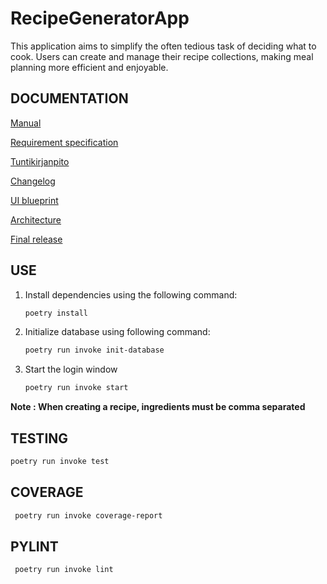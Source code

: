# RecipeGeneratorApp
This application aims to simplify the often tedious task of deciding what to cook. Users can create and manage their recipe collections, making meal planning more efficient and enjoyable.

## DOCUMENTATION
[Manual](https://github.com/Germuu/ot-harjoitustyo/blob/master/recipe-app/documentation/manual.md)

[Requirement specification](https://github.com/Germuu/ot-harjoitustyo/blob/master/recipe-app/documentation/requirement_specification.md)

[Tuntikirjanpito](https://github.com/Germuu/ot-harjoitustyo/blob/master/recipe-app/documentation/tuntikirjanpito.md)

[Changelog](https://github.com/Germuu/ot-harjoitustyo/blob/master/recipe-app/documentation/changelog.md)

[UI blueprint](https://github.com/Germuu/ot-harjoitustyo/blob/master/recipe-app/documentation/Pictures/k%C3%A4ytt%C3%B6liittym%C3%A4%C3%B6.png)

[Architecture](https://github.com/Germuu/ot-harjoitustyo/blob/master/recipe-app/documentation/architecture.md)

[Final release](https://github.com/Germuu/ot-harjoitustyo/releases/tag/final_release)

## USE

1. Install dependencies using the following command:
   ```bash
   poetry install

2. Initialize database using following command:
   ```bash
   poetry run invoke init-database

3. Start the login window
   ```bash
   poetry run invoke start

**Note : When creating a recipe, ingredients must be comma separated**
   

## TESTING
   ```bash
   poetry run invoke test
   ```

## COVERAGE
  ```bash
   poetry run invoke coverage-report
  ```
## PYLINT
  ```bash
   poetry run invoke lint
  ```





 






